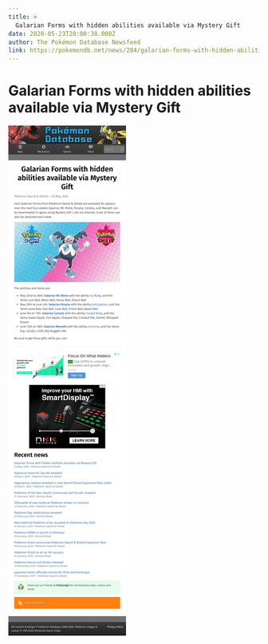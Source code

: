 ```yaml
---
title: >
  Galarian Forms with hidden abilities available via Mystery Gift
date: 2020-05-23T20:00:38.000Z
author: The Pokémon Database Newsfeed
link: https://pokemondb.net/news/284/galarian-forms-with-hidden-abilities-available-via-mystery-gift
---
```

# Galarian Forms with hidden abilities available via Mystery Gift

[![Galarian Forms with hidden abilities available via Mystery Gift](./screenshot.png)](https://pokemondb.net/news/284/galarian-forms-with-hidden-abilities-available-via-mystery-gift)
